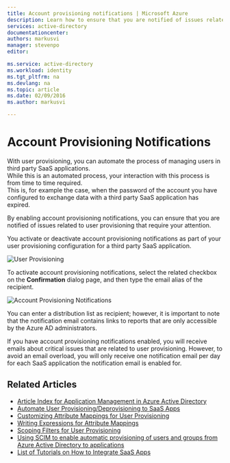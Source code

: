 ```yaml
---
title: Account provisioning notifications | Microsoft Azure
description: Learn how to ensure that you are notified of issues related to user provisioning that require your attention by enabling account provisioning notifications.
services: active-directory
documentationcenter: 
authors: markusvi
manager: stevenpo
editor: 

ms.service: active-directory
ms.workload: identity
ms.tgt_pltfrm: na
ms.devlang: na
ms.topic: article
ms.date: 02/09/2016
ms.author: markusvi

---
```

# Account Provisioning Notifications
With user provisioning, you can automate the process of managing users in third party SaaS applications. <br>
While this is an automated process, your interaction with this process is from time to time required. <br>
This is, for example the case, when the password of the account you have configured to exchange data with a third party SaaS application has expired. 

By enabling account provisioning notifications, you can ensure that you are notified of issues related to user provisioning that require your attention.

You activate or deactivate account provisioning notifications as part of your user provisioning configuration for a third party SaaS application.

![User Provisioning][1] 

To activate account provisioning notifications, select the related checkbox on the **Confirmation** dialog page, and then type the email alias of the recipient.

![Account Provisioning Notifications][2]

You can enter a distribution list as recipient; however, it is important to note that the notification email contains links to reports that are only accessible by the Azure AD administrators.

If you have account provisioning notifications enabled, you will receive emails about critical issues that are related to user provisioning. 
 However, to avoid an email overload, you will only receive one notification email per day for each SaaS application the notification email is enabled for.

## Related Articles
* [Article Index for Application Management in Azure Active Directory](active-directory-apps-index.md)
* [Automate User Provisioning/Deprovisioning to SaaS Apps](active-directory-saas-app-provisioning.md)
* [Customizing Attribute Mappings for User Provisioning](active-directory-saas-customizing-attribute-mappings.md)
* [Writing Expressions for Attribute Mappings](active-directory-saas-writing-expressions-for-attribute-mappings.md)
* [Scoping Filters for User Provisioning](active-directory-saas-scoping-filters.md)
* [Using SCIM to enable automatic provisioning of users and groups from Azure Active Directory to applications](active-directory-scim-provisioning.md)
* [List of Tutorials on How to Integrate SaaS Apps](active-directory-saas-tutorial-list.md)

<!--Image references-->

[1]: ./media/active-directory-saas-account-provisioning-notifications/ic766307.png
[2]: ./media/active-directory-saas-account-provisioning-notifications/ic766308.png